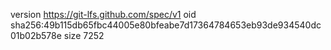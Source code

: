 version https://git-lfs.github.com/spec/v1
oid sha256:49b115db65fbc44005e80bfeabe7d17364784653eb93de934540dc01b02b578e
size 7252
